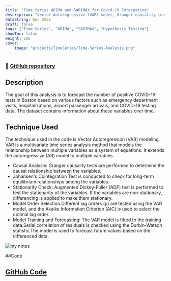 ```yaml
---
title: "Time Series ARIMA and SARIMAX for Covid-19 Forecasting"
description: "Vector Autoregressive (VAR) model, Granger causality test:, ARIMA and SARIMAX used to determine the covid-19 forecasting in Boston"
dateString: Dec 2022
draft: false
tags: ["Time Series", "ARIMA", "SARIMAX", "Hypothesis Testing"]
showToc: false
weight: 206
cover:
    image: "projects/TimeSeries/Time-Series-Analysis.png"
--- 
```

### 🔗 [GitHub repository](https://github.com/Abhiashu10/TImeSeries-ARIMA-Covid19-Forecasting/blob/0531a660de0e65cc35e01c23b4c29dd90b110cc1/Time_Series-ARIMA-%20Boston_Covid19_ForeCasting.ipynb)

## Description
The goal of this analysis is to forecast the number of positive COVID-19 tests in Boston based on various factors such as emergency department visits, hospitalizations, airport passenger arrivals, and COVID-19 testing data. The dataset contains information about these variables over time.

## Technique Used
The technique used in the code is Vector Autoregression (VAR) modeling. VAR is a multivariate time series analysis method that models the relationship between multiple variables as a system of equations. It extends the autoregressive (AR) model to multiple variables.
- Causal Analysis: Granger causality tests are performed to determine the causal relationship between the variables.
- Johansen's Cointegration Test is conducted to check for long-term equilibrium relationships among the variables.
- Stationarity Check: Augmented Dickey-Fuller (ADF) test is performed to test the stationarity of the variables.
If the variables are non-stationary, differencing is applied to make them stationary.
- Model Order Selection:Different lag orders (p) are tested using the VAR model, and the Akaike Information Criterion (AIC) is used to select the optimal lag order.
- Model Training and Forecasting: The VAR model is fitted to the training data.Serial correlation of residuals is checked using the Durbin-Watson statistic.The model is used to forecast future values based on the differenced data.

![my notes](/projects/TimeSeries/HeatMap.png)

##Code
## [GitHub Code](https://github.com/Abhiashu10/TImeSeries-ARIMA-Covid19-Forecasting/blob/0531a660de0e65cc35e01c23b4c29dd90b110cc1/Time_Series-ARIMA-%20Boston_Covid19_ForeCasting.ipynb)


